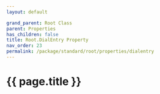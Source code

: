 ```yaml
---
layout: default

grand_parent: Root Class
parent: Properties
has_children: false
title: Root.DialEntry Property
nav_order: 23
permalink: /package/standard/root/properties/dialentry
---
```

# {{ page.title }}
